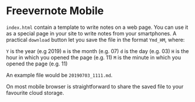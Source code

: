 # Freevernote Mobile

`index.html` contain a template to write notes on a web page. You can use it as a special page in your site to write notes from your smartphones. A practical `download` button let you save the file in the format `Ymd_HM`, where:

`Y` is the year (e.g 2019) 
`m` is the month (e.g. 07) 
`d` is the day (e.g. 03) 
`H` is the hour in which you opened the page (e.g. 11) 
`M` is the minute in which you opened the page (e.g. 11) 

An example file would be `20190703_1111.md`.

On most mobile browser is straightforward to share the saved file to your favourite cloud storage.
